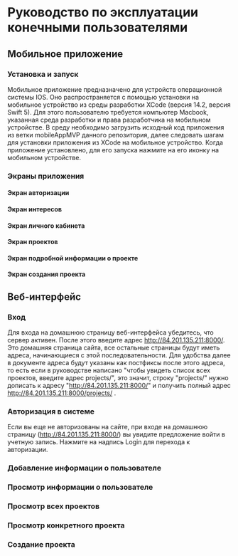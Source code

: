 # Руководство по эксплуатации конечными пользователями
## Мобильное приложение
### Установка и запуск
Мобильное приложение предназначено для устройств операционной системы IOS. Оно распространяется с помощью установки на мобильное устройство из среды разработки XCode (версия 14.2, версия Swift 5). Для этого пользователю требуется компьютер Macbook, указанная среда разработки и права разработчика на мобильном устройстве. В среду необходимо загрузить исходный код приложения из ветки mobileAppMVP данного репозитория, далее следовать шагам для установки приложения из XCode на мобильное устройство.
Когда приложение установлено, для его запуска нажмите на его иконку на мобильном устройстве.
### Экраны приложения
#### Экран авторизации
#### Экран интересов
#### Экран личного кабинета
#### Экран проектов
#### Экран подробной информации о проекте
#### Экран создания проекта


## Веб-интерфейс
### Вход
Для входа на домашнюю страницу веб-интерфейса убедитесь, что сервер активен. После этого введите адрес http://84.201.135.211:8000/. Это домашняя страница сайта, все остальные страницы будут иметь адреса, начинающиеся с этой последовательности. Для удобства далее в документе адреса будут указаны как постфиксы после этого адреса, то есть если в руководстве написано "чтобы увидеть список всех проектов, введите адрес projects/", это значит, строку "projects/" нужно дописать к адресу "http://84.201.135.211:8000/" и получить полный адрес http://84.201.135.211:8000/projects/ .
### Авторизация в системе
Если вы еще не авторизованы на сайте, при входе на домашнюю страницу (http://84.201.135.211:8000/) вы увидите предложение войти в учетную запись. Нажмите на надпись Login для перехода к авторизации.
### Добавление информации о пользователе
### Просмотр информации о пользователе
### Просмотр всех проектов
### Просмотр конкретного проекта
### Создание проекта
